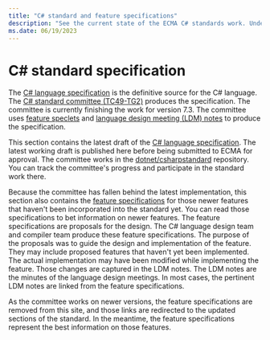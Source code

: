 ```yaml
---
title: "C# standard and feature specifications"
description: "See the current state of the ECMA C# standards work. Understand the relationship between the C# standard and the feature specifications for newer language features implemented in roslyn."
ms.date: 06/19/2023
---
```

# C# standard specification

The [C# language specification](~/_csharpstandard/standard/README.md) is the definitive source for the C# language. The [C# standard committee (TC49-TG2)](https://www.ecma-international.org/task-groups/tc49-tg2/) produces the specification. The committee is currently finishing the work for version 7.3. The committee uses [feature speclets](https://github.com/dotnet/csharplang/tree/main/proposals) and [language design meeting (LDM) notes](https://github.com/dotnet/csharplang/tree/main/meetings) to produce the specification.

This section contains the latest draft of the [C# language specification](~/_csharpstandard/standard/README.md). The latest working draft is published here before being submitted to ECMA for approval. The committee works in the [dotnet/csharpstandard](https://github.com/dotnet/csharpstandard) repository. You can track the committee's progress and participate in the standard work there.

Because the committee has fallen behind the latest implementation, this section also contains the [feature specifications](~/_csharplang/proposals/csharp-8.0/nullable-reference-types.md) for those newer features that haven't been incorporated into the standard yet. You can read those specifications to bet information on newer features. The feature specifications are proposals for the design. The C# language design team and compiler team produce these feature specifications. The purpose of the proposals was to guide the design and implementation of the feature. They may include proposed features that haven't yet been implemented. The actual implementation may have been modified while implementing the feature. Those changes are captured in the LDM notes. The LDM notes are the minutes of the language design meetings. In most cases, the pertinent LDM notes are linked from the feature specifications.

As the committee works on newer versions, the feature specifications are removed from this site, and those links are redirected to the updated sections of the standard. In the meantime, the feature specifications represent the best information on those features.
